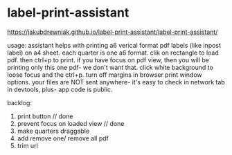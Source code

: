 # label-print-assistant

https://jakubdrewniak.github.io/label-print-assistant/label-print-assistant/

usage: 
assistant helps with printing a6 verical format pdf labels (like inpost label) on a4 sheet.
each quarter is one a6 format. clik on rectangle to load pdf. then ctrl+p to print.
if you have focus on pdf view, then you will be printing only this one pdf- we don't want that.
click white background to loose focus and the ctrl+p. turn off margins in browser print window options.
your files are NOT sent anywhere- it's easy to check in network tab in devtools, plus- app code is public.

backlog:
1. print button // done
2. prevent focus on loaded view // done
3. make quarters draggable
4. add remove one/ remove all pdf
5. trim url 
